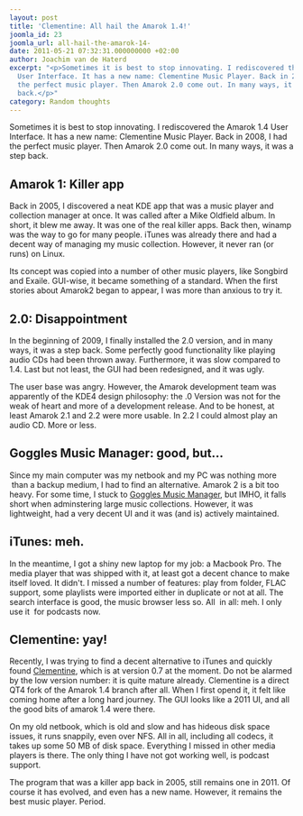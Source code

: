 ```yaml
---
layout: post
title: 'Clementine: All hail the Amarok 1.4!'
joomla_id: 23
joomla_url: all-hail-the-amarok-14-
date: 2011-05-21 07:32:31.000000000 +02:00
author: Joachim van de Haterd
excerpt: "<p>Sometimes it is best to stop innovating. I rediscovered the Amarok 1.4
  User Interface. It has a new name: Clementine Music Player. Back in 2008, I had
  the perfect music player. Then Amarok 2.0 come out. In many ways, it was a step
  back.</p>"
category: Random thoughts
---
```

<p>Sometimes it is best to stop innovating. I rediscovered the Amarok 1.4 User Interface. It has a new name: Clementine Music Player. Back in 2008, I had the perfect music player. Then Amarok 2.0 come out. In many ways, it was a step back.</p>

<h2>Amarok 1: Killer app</h2>
<p>Back in 2005, I discovered a neat KDE app that was a music player and collection manager at once. It was called after a Mike Oldfield album. In short, it blew me away. It was one of the real killer apps. Back then, winamp was the way to go for many people. iTunes was already there and had a decent way of managing my music collection. However, it never ran (or runs) on Linux.</p>
<p>Its concept was copied into a number of other music players, like Songbird and Exaile. GUI-wise, it became something of a standard. When the first stories about Amarok2 began to appear, I was more than anxious to try it.</p>
<h2>2.0: Disappointment</h2>
<p>In the beginning of 2009, I finally installed the 2.0 version, and in many ways, it was a step back. Some perfectly good functionality like playing audio CDs had been thrown away. Furthermore, it was slow compared to 1.4. Last but not least, the GUI had been redesigned, and it was ugly.</p>
<p>The user base was angry. However, the Amarok development team was apparently of the KDE4 design philosophy: the .0 Version was not for the weak of heart and more of a development release. And to be honest, at least Amarok 2.1 and 2.2 were more usable. In 2.2 I could almost play an audio CD. More or less.</p>
<h2>Goggles Music Manager: good, but... </h2>
<p>Since my main computer was my netbook and my PC was nothing more  than a backup medium, I had to find an alternative. Amarok 2 is a bit too heavy. For some time, I stuck to <a target="_blank" href="http://code.google.com/p/gogglesmm/">Goggles Music Manager</a>, but IMHO, it falls short when adminstering large music collections. However, it was lightweight, had a very decent UI and it was (and is) actively maintained.</p>
<h2>iTunes: meh.</h2>
<p>In the meantime, I got a shiny new laptop for my job: a Macbook Pro. The media player that was shipped with it, at least got a decent chance to make itself loved. It didn't. I missed a number of features: play from folder, FLAC support, some playlists were imported either in duplicate or not at all. The search interface is good, the music browser less so. All  in all: meh. I only use it  for podcasts now.</p>
<h2>Clementine: yay!</h2>
<p>Recently, I was trying to find a decent alternative to iTunes and quickly found <a target="_blank" href="http://www.clementine-player.org/">Clementine</a>, which is at version 0.7 at the moment. Do not be alarmed by the low version number: it is quite mature already. Clementine is a direct QT4 fork of the Amarok 1.4 branch after all. When I first opend it, it felt like coming home after a long hard journey. The GUI looks like a 2011 UI, and all the good bits of amarok 1.4 were there.</p>
<p>On my old netbook, which is old and slow and has hideous disk space issues, it runs snappily, even over NFS. All in all, including all codecs, it takes up some 50 MB of disk space. Everything I missed in other media players is there. The only thing I have not got working well, is podcast support.</p>
<p>The program that was a killer app back in 2005, still remains one in 2011. Of course it has evolved, and even has a new name. However, it remains the best music player. Period.</p>
